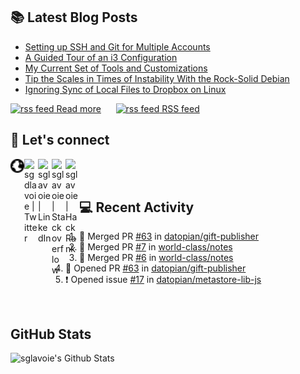 ## 📚 Latest Blog Posts

<!-- BLOG-POST-LIST:START -->
- [Setting up SSH and Git for Multiple Accounts](https://www.sglavoie.com/posts/2020/10/03/setting-up-ssh-and-git-for-multiple-accounts/)
- [A Guided Tour of an i3 Configuration](https://www.sglavoie.com/posts/2020/08/15/a-guided-tour-of-an-i3-configuration/)
- [My Current Set of Tools and Customizations](https://www.sglavoie.com/posts/2020/06/06/my-current-set-of-tools-and-customizations/)
- [Tip the Scales in Times of Instability With the Rock-Solid Debian](https://www.sglavoie.com/posts/2020/04/05/tip-the-scales-in-times-of-instability-with-the-rock-solid-debian/)
- [Ignoring Sync of Local Files to Dropbox on Linux](https://www.sglavoie.com/posts/2019/11/30/ignoring-sync-of-local-files-to-dropbox-on-linux/)
<!-- BLOG-POST-LIST:END -->

[<img alt="rss feed" width="22px" src="https://cdn.jsdelivr.net/npm/simple-icons@v3/icons/readthedocs.svg" /> Read more][website] &nbsp;&nbsp;&nbsp;&nbsp; [<img alt="rss feed" width="22px" src="https://cdn.jsdelivr.net/npm/simple-icons@v3/icons/rss.svg" /> RSS feed][rss]

## 🔌 Let's connect

[<img align="left" alt="sglavoie.com" width="22px" src="https://raw.githubusercontent.com/iconic/open-iconic/master/svg/globe.svg" />][website]
[<img align="left" alt="sgdlavoie | Twitter" width="22px" src="https://cdn.jsdelivr.net/npm/simple-icons@v3/icons/twitter.svg" />][twitter]
[<img align="left" alt="sglavoie | LinkedIn" width="22px" src="https://cdn.jsdelivr.net/npm/simple-icons@v3/icons/linkedin.svg" />][linkedin]
[<img align="left" alt="sglavoie | Stackoverflow" width="22px" src="https://cdn.jsdelivr.net/npm/simple-icons@v3/icons/stackoverflow.svg" />][stackoverflow]
[<img align="left" alt="sglavoie | HackRank" width="22px" src="https://cdn.jsdelivr.net/npm/simple-icons@v3/icons/hackerrank.svg" />][hackerrank]

<br /><br />

## :computer: Recent Activity

<!--START_SECTION:activity-->
1. 🎉 Merged PR [#63](https://github.com/datopian/gift-publisher/pull/63) in [datopian/gift-publisher](https://github.com/datopian/gift-publisher)
2. 🎉 Merged PR [#7](https://github.com/world-class/notes/pull/7) in [world-class/notes](https://github.com/world-class/notes)
3. 🎉 Merged PR [#6](https://github.com/world-class/notes/pull/6) in [world-class/notes](https://github.com/world-class/notes)
4. 💪 Opened PR [#63](https://github.com/datopian/gift-publisher/pull/63) in [datopian/gift-publisher](https://github.com/datopian/gift-publisher)
5. ❗️ Opened issue [#17](https://github.com/datopian/metastore-lib-js/issues/17) in [datopian/metastore-lib-js](https://github.com/datopian/metastore-lib-js)
<!--END_SECTION:activity-->


<br />

## GitHub Stats

<img alt="sglavoie's Github Stats" src="https://github-readme-stats.sglavoie.vercel.app/api?username=sglavoie&show_icons=true&hide_border=true" />

<br /><br />

[hackerrank]: https://www.hackerrank.com/sglavoie
[rss]: https://www.sglavoie.com/feeds/sglavoie.rss.xml
[website]: https://www.sglavoie.com
[twitter]: https://twitter.com/sgdlavoie
[linkedin]: https://www.linkedin.com/in/sglavoie
[stackoverflow]: https://stackoverflow.com/story/sglavoie
